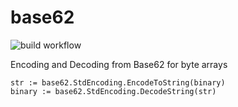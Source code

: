 # base62

![build workflow](https://github.com/codeallergy/base62/actions/workflows/build.yaml/badge.svg)

Encoding and Decoding from Base62 for byte arrays
```
str := base62.StdEncoding.EncodeToString(binary)
binary := base62.StdEncoding.DecodeString(str)
```



